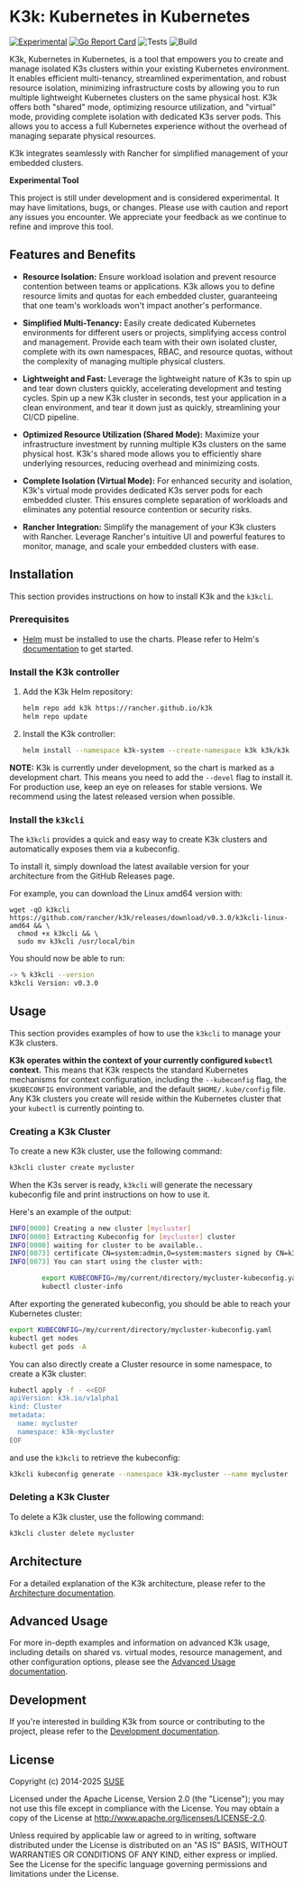 # K3k: Kubernetes in Kubernetes

[![Experimental](https://img.shields.io/badge/status-experimental-orange.svg)](https://shields.io/)
[![Go Report Card](https://goreportcard.com/badge/github.com/rancher/k3k)](https://goreportcard.com/report/github.com/rancher/k3k)
![Tests](https://github.com/rancher/k3k/actions/workflows/test.yaml/badge.svg)
![Build](https://github.com/rancher/k3k/actions/workflows/build.yml/badge.svg)


K3k, Kubernetes in Kubernetes, is a tool that empowers you to create and manage isolated K3s clusters within your existing Kubernetes environment.  It enables efficient multi-tenancy, streamlined experimentation, and robust resource isolation, minimizing infrastructure costs by allowing you to run multiple lightweight Kubernetes clusters on the same physical host. K3k offers both "shared" mode, optimizing resource utilization, and "virtual" mode, providing complete isolation with dedicated K3s server pods. This allows you to access a full Kubernetes experience without the overhead of managing separate physical resources. 

K3k integrates seamlessly with Rancher for simplified management of your embedded clusters.


**Experimental Tool**

This project is still under development and is considered experimental. It may have limitations, bugs, or changes. Please use with caution and report any issues you encounter. We appreciate your feedback as we continue to refine and improve this tool.


## Features and Benefits

- **Resource Isolation:** Ensure workload isolation and prevent resource contention between teams or applications. K3k allows you to define resource limits and quotas for each embedded cluster, guaranteeing that one team's workloads won't impact another's performance.

- **Simplified Multi-Tenancy:** Easily create dedicated Kubernetes environments for different users or projects, simplifying access control and management. Provide each team with their own isolated cluster, complete with its own namespaces, RBAC, and resource quotas, without the complexity of managing multiple physical clusters.

- **Lightweight and Fast:** Leverage the lightweight nature of K3s to spin up and tear down clusters quickly, accelerating development and testing cycles. Spin up a new K3k cluster in seconds, test your application in a clean environment, and tear it down just as quickly, streamlining your CI/CD pipeline.

- **Optimized Resource Utilization (Shared Mode):** Maximize your infrastructure investment by running multiple K3s clusters on the same physical host. K3k's shared mode allows you to efficiently share underlying resources, reducing overhead and minimizing costs.

- **Complete Isolation (Virtual Mode):** For enhanced security and isolation, K3k's virtual mode provides dedicated K3s server pods for each embedded cluster. This ensures complete separation of workloads and eliminates any potential resource contention or security risks.

- **Rancher Integration:** Simplify the management of your K3k clusters with Rancher. Leverage Rancher's intuitive UI and powerful features to monitor, manage, and scale your embedded clusters with ease.


## Installation

This section provides instructions on how to install K3k and the `k3kcli`.


### Prerequisites

* [Helm](https://helm.sh) must be installed to use the charts. Please refer to Helm's [documentation](https://helm.sh/docs) to get started.


### Install the K3k controller

1. Add the K3k Helm repository:

   ```bash
   helm repo add k3k https://rancher.github.io/k3k
   helm repo update
   ```

2. Install the K3k controller:

   ```bash
   helm install --namespace k3k-system --create-namespace k3k k3k/k3k --devel
   ```

**NOTE:** K3k is currently under development, so the chart is marked as a development chart. This means you need to add the `--devel` flag to install it.  For production use, keep an eye on releases for stable versions. We recommend using the latest released version when possible.


### Install the `k3kcli`

The `k3kcli` provides a quick and easy way to create K3k clusters and automatically exposes them via a kubeconfig.

To install it, simply download the latest available version for your architecture from the GitHub Releases page.

For example, you can download the Linux amd64 version with:

```
wget -qO k3kcli https://github.com/rancher/k3k/releases/download/v0.3.0/k3kcli-linux-amd64 && \
  chmod +x k3kcli && \
  sudo mv k3kcli /usr/local/bin
```

You should now be able to run:
```bash
-> % k3kcli --version
k3kcli Version: v0.3.0
```


## Usage

This section provides examples of how to use the `k3kcli` to manage your K3k clusters.

**K3k operates within the context of your currently configured `kubectl` context.** This means that K3k respects the standard Kubernetes mechanisms for context configuration, including the `--kubeconfig` flag, the `$KUBECONFIG` environment variable, and the default `$HOME/.kube/config` file. Any K3k clusters you create will reside within the Kubernetes cluster that your `kubectl` is currently pointing to.


### Creating a K3k Cluster

To create a new K3k cluster, use the following command:

```bash
k3kcli cluster create mycluster
```

When the K3s server is ready, `k3kcli` will generate the necessary kubeconfig file and print instructions on how to use it.  

Here's an example of the output:

```bash
INFO[0000] Creating a new cluster [mycluster]          
INFO[0000] Extracting Kubeconfig for [mycluster] cluster 
INFO[0000] waiting for cluster to be available..        
INFO[0073] certificate CN=system:admin,O=system:masters signed by CN=k3s-client-ca@1738746570: notBefore=2025-02-05 09:09:30 +0000 UTC notAfter=2026-02-05 09:10:42 +0000 UTC 
INFO[0073] You can start using the cluster with: 

        export KUBECONFIG=/my/current/directory/mycluster-kubeconfig.yaml
        kubectl cluster-info  
```

After exporting the generated kubeconfig, you should be able to reach your Kubernetes cluster:

```bash
export KUBECONFIG=/my/current/directory/mycluster-kubeconfig.yaml
kubectl get nodes
kubectl get pods -A
```

You can also directly create a Cluster resource in some namespace, to create a K3k cluster:

```bash
kubectl apply -f - <<EOF
apiVersion: k3k.io/v1alpha1
kind: Cluster
metadata:
  name: mycluster
  namespace: k3k-mycluster
EOF
```

and use the `k3kcli` to retrieve the kubeconfig:

```bash
k3kcli kubeconfig generate --namespace k3k-mycluster --name mycluster 
```


### Deleting a K3k Cluster

To delete a K3k cluster, use the following command:

```bash
k3kcli cluster delete mycluster
```


## Architecture

For a detailed explanation of the K3k architecture, please refer to the [Architecture documentation](./docs/architecture.md).


## Advanced Usage

For more in-depth examples and information on advanced K3k usage, including details on shared vs. virtual modes, resource management, and other configuration options, please see the [Advanced Usage documentation](./docs/advanced-usage.md).


## Development

If you're interested in building K3k from source or contributing to the project, please refer to the [Development documentation](./docs/development.md).


## License

Copyright (c) 2014-2025 [SUSE](http://rancher.com/)

Licensed under the Apache License, Version 2.0 (the "License"); you may not use this file except in compliance with the License. You may obtain a copy of the License at http://www.apache.org/licenses/LICENSE-2.0.

Unless required by applicable law or agreed to in writing, software distributed under the License is distributed on an "AS IS" BASIS, WITHOUT WARRANTIES OR CONDITIONS OF ANY KIND, either express or implied. See the License for the specific language governing permissions and limitations under the License.
